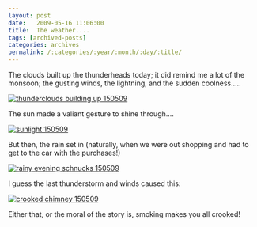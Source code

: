 ```yaml
---
layout: post
date:	2009-05-16 11:06:00
title:  The weather....
tags: [archived-posts]
categories: archives
permalink: /:categories/:year/:month/:day/:title/
---
```

The clouds built up the thunderheads today; it did remind me a lot of the monsoon; the gusting winds, the lightning, and the sudden coolness.....

<a href="http://s562.photobucket.com/albums/ss67/pugaippadam/?action=view&current=IMG_0533.jpg" target="_blank"><img src="http://i562.photobucket.com/albums/ss67/pugaippadam/IMG_0533.jpg" border="0" alt="thunderclouds building up 150509"></a>


The sun made a valiant gesture to shine through....


<a href="http://s562.photobucket.com/albums/ss67/pugaippadam/?action=view&current=IMG_0508.jpg" target="_blank"><img src="http://i562.photobucket.com/albums/ss67/pugaippadam/IMG_0508.jpg" border="0" alt="sunlight 150509"></a>

But then, the rain set in (naturally, when we were out shopping and had to get to the car with the purchases!)


<a href="http://s562.photobucket.com/albums/ss67/pugaippadam/?action=view&current=IMG_0536.jpg" target="_blank"><img src="http://i562.photobucket.com/albums/ss67/pugaippadam/IMG_0536.jpg" border="0" alt="rainy evening schnucks 150509"></a>


I guess the last thunderstorm and winds caused this:


<a href="http://s562.photobucket.com/albums/ss67/pugaippadam/?action=view&current=IMG_0498.jpg" target="_blank"><img src="http://i562.photobucket.com/albums/ss67/pugaippadam/IMG_0498.jpg" border="0" alt="crooked chimney 150509"></a>

Either that, or the moral of the story is, smoking makes you all crooked!
